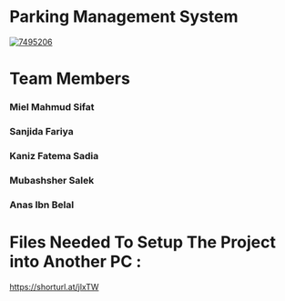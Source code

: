 # Parking Management System
<a href="https://ibb.co/SnTkssP"><img style="margin: auto;
  display: block;" src="https://i.ibb.co/gT10jj3/7495206.jpg" alt="7495206" border="0"></a>
# Team Members 
### Miel Mahmud Sifat <br>
### Sanjida Fariya <br>
### Kaniz Fatema Sadia <br>
### Mubashsher Salek <br>
### Anas Ibn Belal<br> 
# Files Needed To Setup The Project into Another PC : 
https://shorturl.at/jlxTW
